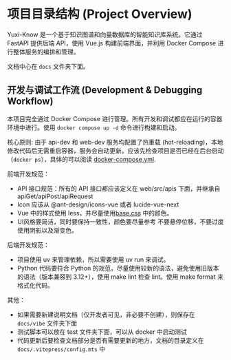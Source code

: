 
# 项目目录结构 (Project Overview)

Yuxi-Know 是一个基于知识图谱和向量数据库的智能知识库系统。它通过 FastAPI 提供后端 API，使用 Vue.js 构建前端界面，并利用 Docker Compose 进行整体服务的编排和管理。

文档中心在 `docs` 文件夹下面。

## 开发与调试工作流 (Development & Debugging Workflow)

本项目完全通过 Docker Compose 进行管理。所有开发和调试都应在运行的容器环境中进行。使用 `docker compose up -d` 命令进行构建和启动。

核心原则: 由于 api-dev 和 web-dev 服务均配置了热重载 (hot-reloading)，本地修改代码后无需重启容器，服务会自动更新。应该先检查项目是否已经在后台启动（`docker ps`），具体的可以阅读 [docker-compose.yml](docker-compose.yml).

前端开发规范：

- API 接口规范：所有的 API 接口都应该定义在 web/src/apis 下面，并继承自 apiGet/apiPost/apiRequest
- Icon 应该从 @ant-design/icons-vue 或者 lucide-vue-next
- Vue 中的样式使用 less，并尽量使用[base.css](web/src/assets/css/base.css) 中的颜色。
- UI风格要简洁，同时要保持一致性，颜色要尽量参考 不要悬停位移，不要过度使用阴影以及渐变色。


后端开发规范：

- 项目使用 uv 来管理依赖，所以需要使用 uv run 来调试。
- Python 代码要符合 Python 的规范，尽量使用较新的语法，避免使用旧版本的语法（版本兼容到 3.12+），使用 make lint 检查 lint。使用 make format 来格式化代码。

其他：

- 如果需要新建说明文档（仅开发者可见，非必要不创建），则保存在 `docs/vibe` 文件夹下面
- 测试脚本可以放在 test 文件夹下面，可以从 docker 中启动测试
- 代码更新后要检查文档部分是否有需要更新的地方，文档的目录定义在 `docs/.vitepress/config.mts` 中
